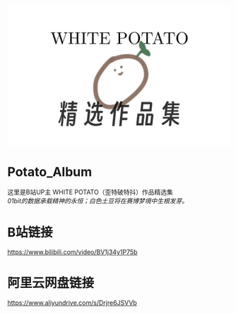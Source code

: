 ![图片描述](bili_cover.png)
# Potato_Album
这里是B站UP主 WHITE POTATO（歪特破特抖）作品精选集  
*01bit的数据承载精神的永恒；白色土豆将在赛博梦境中生根发芽。*

# B站链接
https://www.bilibili.com/video/BV1j34y1P75b

# 阿里云网盘链接
https://www.aliyundrive.com/s/Drjre6JSVVb



